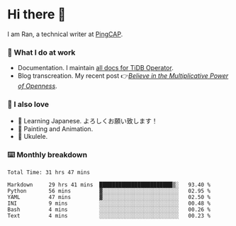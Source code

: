 # Hi there 👋

I am Ran, a technical writer at [PingCAP](https://pingcap.com/).

### 📝 What I do at work

- Documentation. I maintain [all docs for TiDB Operator](https://github.com/pingcap/docs-tidb-operator).
- Blog transcreation. My recent post 👉[*Believe in the Multiplicative Power of Openness*](https://pingcap.com/blog/believe-in-the-multiplicative-power-of-openness-open-source-community).

### 🤠 I also love

- 💬 Learning Japanese. よろしくお願い致します！
- 🎨 Painting and Animation.
- 🎵 Ukulele.

### ⌨️ Monthly breakdown

<!--START_SECTION:waka-->

```text
Total Time: 31 hrs 47 mins

Markdown     29 hrs 41 mins  ███████████████████████▒░   93.40 %
Python       56 mins         ▓░░░░░░░░░░░░░░░░░░░░░░░░   02.95 %
YAML         47 mins         ▓░░░░░░░░░░░░░░░░░░░░░░░░   02.50 %
INI          9 mins          ░░░░░░░░░░░░░░░░░░░░░░░░░   00.48 %
Bash         4 mins          ░░░░░░░░░░░░░░░░░░░░░░░░░   00.26 %
Text         4 mins          ░░░░░░░░░░░░░░░░░░░░░░░░░   00.23 %
```

<!--END_SECTION:waka-->
